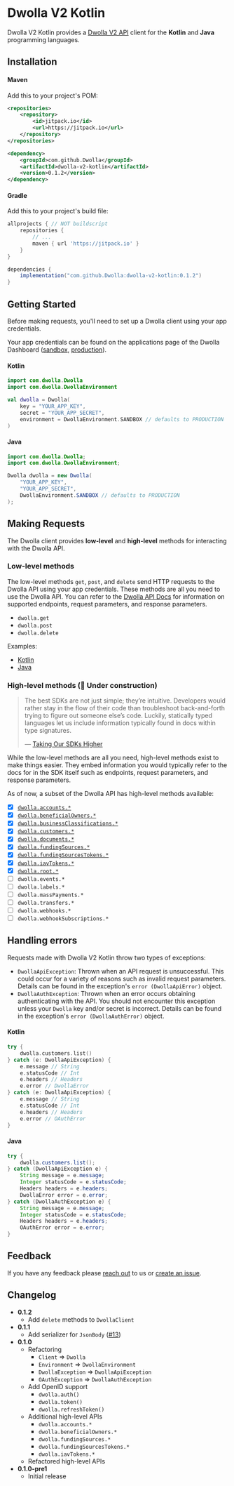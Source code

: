 # Dwolla V2 Kotlin

Dwolla V2 Kotlin provides a [Dwolla V2 API](https://docs.dwolla.com) client for the **Kotlin** and **Java**
programming languages.

## Installation

#### Maven

Add this to your project's POM:

```xml
<repositories>
    <repository>
        <id>jitpack.io</id>
        <url>https://jitpack.io</url>
    </repository>
</repositories>
```

```xml
<dependency>
    <groupId>com.github.Dwolla</groupId>
    <artifactId>dwolla-v2-kotlin</artifactId>
    <version>0.1.2</version>
</dependency>
```

#### Gradle

Add this to your project's build file:

```groovy
allprojects { // NOT buildscript
    repositories {
        // ...
        maven { url 'https://jitpack.io' }
    }
}
```

```groovy
dependencies {
    implementation("com.github.Dwolla:dwolla-v2-kotlin:0.1.2")
}
```

## Getting Started

Before making requests, you'll need to set up a Dwolla client using your app credentials.

Your app credentials can be found on the applications page of the Dwolla Dashboard
([sandbox](https://dashboard-sandbox.dwolla.com/applications),
[production](https://dashboard.dwolla.com/applications)).

#### Kotlin

```kotlin
import com.dwolla.Dwolla
import com.dwolla.DwollaEnvironment

val dwolla = Dwolla(
    key = "YOUR_APP_KEY",
    secret = "YOUR_APP_SECRET",
    environment = DwollaEnvironment.SANDBOX // defaults to PRODUCTION
)
```

#### Java

```java
import com.dwolla.Dwolla;
import com.dwolla.DwollaEnvironment;

Dwolla dwolla = new Dwolla(
    "YOUR_APP_KEY",
    "YOUR_APP_SECRET",
    DwollaEnvironment.SANDBOX // defaults to PRODUCTION
);
```

## Making Requests

The Dwolla client provides **low-level** and **high-level** methods for interacting with the Dwolla API.

### Low-level methods

The low-level methods `get`, `post`, and `delete` send HTTP requests to the Dwolla API using your app credentials.
These methods are all you need to use the Dwolla API. You can refer to the [Dwolla API Docs](https://docs.dwolla.com/)
for information on supported endpoints, request parameters, and response parameters.

- `dwolla.get`
- `dwolla.post`
- `dwolla.delete`

Examples:
- [Kotlin](docs/low_level_examples_kotlin.md)
- [Java](docs/low_level_examples_java.md)

### High-level methods (🚧 Under construction)

> The best SDKs are not just simple; they’re intuitive. Developers would rather stay in the flow of their code than
> troubleshoot back-and-forth trying to figure out someone else’s code. Luckily, statically typed languages let us
> include information typically found in docs within type signatures.
>
> &mdash; [Taking Our SDKs Higher](https://www.dwolla.com/updates/improving-sdks/)

While the low-level methods are all you need, high-level methods exist to make things easier. They embed information
you would typically refer to the docs for in the SDK itself such as endpoints, request parameters, and response parameters.

As of now, a subset of the Dwolla API has high-level methods available:

- [x] [`dwolla.accounts.*`](https://github.com/Dwolla/dwolla-v2-kotlin/blob/master/src/main/kotlin/com/dwolla/api/AccountsApi.kt)
- [x] [`dwolla.beneficialOwners.*`](https://github.com/Dwolla/dwolla-v2-kotlin/blob/master/src/main/kotlin/com/dwolla/api/BeneficialOwnersApi.kt)
- [x] [`dwolla.businessClassifications.*`](https://github.com/Dwolla/dwolla-v2-kotlin/blob/master/src/main/kotlin/com/dwolla/api/BusinessClassificationsApi.kt)
- [x] [`dwolla.customers.*`](https://github.com/Dwolla/dwolla-v2-kotlin/blob/master/src/main/kotlin/com/dwolla/api/CustomersApi.kt)
- [x] [`dwolla.documents.*`](https://github.com/Dwolla/dwolla-v2-kotlin/blob/master/src/main/kotlin/com/dwolla/api/DocumentsApi.kt)
- [x] [`dwolla.fundingSources.*`](https://github.com/Dwolla/dwolla-v2-kotlin/blob/master/src/main/kotlin/com/dwolla/api/FundingSourcesApi.kt)
- [x] [`dwolla.fundingSourcesTokens.*`](https://github.com/Dwolla/dwolla-v2-kotlin/blob/master/src/main/kotlin/com/dwolla/api/FundingSourcesTokensApi.kt)
- [x] [`dwolla.iavTokens.*`](https://github.com/Dwolla/dwolla-v2-kotlin/blob/master/src/main/kotlin/com/dwolla/api/IavTokensApi.kt)
- [x] [`dwolla.root.*`](https://github.com/Dwolla/dwolla-v2-kotlin/blob/master/src/main/kotlin/com/dwolla/api/RootApi.kt)
- [ ] `dwolla.events.*`
- [ ] `dwolla.labels.*`
- [ ] `dwolla.massPayments.*`
- [ ] `dwolla.transfers.*`
- [ ] `dwolla.webhooks.*`
- [ ] `dwolla.webhookSubscriptions.*`

## Handling errors

Requests made with Dwolla V2 Kotlin throw two types of exceptions:

- `DwollaApiException`: Thrown when an API request is unsuccessful. This could occur for a variety of reasons such as
  invalid request parameters. Details can be found in the exception's `error (DwollaApiError)` object.
- `DwollaAuthException`: Thrown when an error occurs obtaining authenticating with the API. You should not encounter
  this exception unless your `Dwolla` key and/or secret is incorrect. Details can be found in the exception's
  `error (DwollaAuthError)` object.

#### Kotlin

```kotlin
try {
    dwolla.customers.list()
} catch (e: DwollaApiException) {
    e.message // String
    e.statusCode // Int
    e.headers // Headers
    e.error // DwollaError
} catch (e: DwollaApiException) {
    e.message // String
    e.statusCode // Int
    e.headers // Headers
    e.error // OAuthError
}
```

#### Java

```java
try {
    dwolla.customers.list();
} catch (DwollaApiException e) {
    String message = e.message;
    Integer statusCode = e.statusCode;
    Headers headers = e.headers;
    DwollaError error = e.error;
} catch (DwollaAuthException e) {
    String message = e.message;
    Integer statusCode = e.statusCode;
    Headers headers = e.headers;
    OAuthError error = e.error;
}
```

## Feedback

If you have any feedback please [reach out](https://discuss.dwolla.com/) to us or
[create an issue](https://github.com/Dwolla/dwolla-v2-kotlin/issues).

## Changelog

- **0.1.2**
  - Add `delete` methods to `DwollaClient`
- **0.1.1**
  - Add serializer for `JsonBody` ([#13](/Dwolla/dwolla-v2-kotlin/pull/13))
- **0.1.0**
  - Refactoring
    - `Client` => `Dwolla`
    - `Environment` => `DwollaEnvironment`
    - `DwollaException` => `DwollaApiException`
    - `OAuthException` => `DwollaAuthException`
  - Add OpenID support
    - `dwolla.auth()`
    - `dwolla.token()`
    - `dwolla.refreshToken()`
  - Additional high-level APIs
    - `dwolla.accounts.*`
    - `dwolla.beneficialOwners.*`
    - `dwolla.fundingSources.*`
    - `dwolla.fundingSourcesTokens.*`
    - `dwolla.iavTokens.*`
  - Refactored high-level APIs
- **0.1.0-pre1**
  - Initial release
